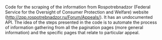Code for the scraping of the information from Rospotrebnadzor (Federal Service for the Oversight of Consumer Protection and Welfare) website (http://zpp.rospotrebnadzor.ru/Forum/Appeals/). 
It has an undocumented API. The idea of the steps presented in the code is to automate the process of information gathering from all the pagination pages (more general information) and the specific pages that relate to particular appeal. 
